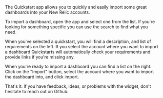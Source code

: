 The Quickstart app allows you to quickly and easily import some great dashboards into your New Relic accounts.

To import a dashboard, open the app and select one from the list. If you're looking for something specific you can use the search to find what you need.

When you've selected a quickstart, you will find a description, and list of requirements on the left. If you select the account where you want to import a dashboard Quickstarts will automatically check your requirements and provide links if you're missing any.

When you're ready to import a dashboard you can find a list on the right. Click on the "Import" button, select the account where you want to import the dashboard into, and click import.

That's it. If you have feedback, ideas, or problems with the widget, don't hesitate to reach out on Github.
